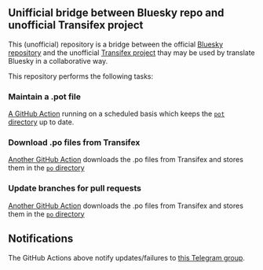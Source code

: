 ## Unifficial bridge between Bluesky repo and unofficial Transifex project

This (unofficial) repository is a bridge between the official [Bluesky repository](https://github.com/bluesky-social/social-app) and the unofficial [Transifex project](https://app.transifex.com/mlocati/bluesky-unofficial) thay may be used by translate Bluesky in a collaborative way.

This repository performs the following tasks:

### Maintain a .pot file

[A GitHub Action](https://github.com/mlocati/bluesky-social-app/actions/workflows/update-pot-files.yml) running on a scheduled basis which keeps the [`pot` directory](https://github.com/mlocati/bluesky-social-app/tree/transifex-bridge/pot) up to date.

### Download .po files from Transifex

[Another GitHub Action](https://github.com/mlocati/bluesky-social-app/actions/workflows/download-po-files.yml) downloads the .po files from Transifex and stores them in the [`po` directory](https://github.com/mlocati/bluesky-social-app/tree/transifex-bridge/po)

### Update branches for pull requests

[Another GitHub Action](https://github.com/mlocati/bluesky-social-app/actions/workflows/download-po-files.yml) downloads the .po files from Transifex and stores them in the [`po` directory](https://github.com/mlocati/bluesky-social-app/tree/transifex-bridge/po)

## Notifications

The GitHub Actions above notify updates/failures to [this Telegram group](https://t.me/ml_bluesky_pot).

